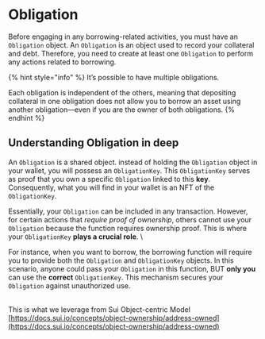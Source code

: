 # Obligation

Before engaging in any borrowing-related activities, you must have an `Obligation` object. An `Obligation` is an object used to record your collateral and debt. Therefore, you need to create at least one `Obligation` to perform any actions related to borrowing.



{% hint style="info" %}
It’s possible to have multiple obligations.



Each obligation is independent of the others, meaning that depositing collateral in one obligation does not allow you to borrow an asset using another obligation—even if you are the owner of both obligations.
{% endhint %}

## Understanding Obligation in deep



An `Obligation` is a shared object. instead of holding the `Obligation` object in your wallet, you will possess an `ObligationKey`. This `ObligationKey` serves as proof that you own a specific `Obligation` linked to this **key**. Consequently, what you will find in your wallet is an NFT of the `ObligationKey`.



Essentially, your `Obligation` can be included in any transaction. However, for certain actions that _require proof of ownership_, others cannot use your `Obligation` because the function requires ownership proof. This is where your `ObligationKey` **plays a crucial role**. \


For instance, when you want to borrow, the borrowing function will require you to provide both the `Obligation` and `ObligationKey` objects. In this scenario, anyone could pass your `Obligation` in this function, BUT **only you** can use the **correct** `ObligationKey`. This mechanism secures your `Obligation` against unauthorized use.

\
This is what we leverage from Sui Object-centric Model [https://docs.sui.io/concepts/object-ownership/address-owned](https://docs.sui.io/concepts/object-ownership/address-owned)

